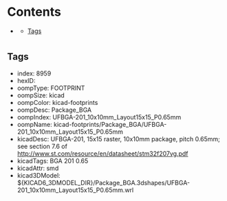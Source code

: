 



Contents
========

* [](#)
	* [Tags](#tags)

# 

## Tags

- index: 8959
- hexID: 
- oompType: FOOTPRINT
- oompSize: kicad
- oompColor: kicad-footprints
- oompDesc: Package_BGA
- oompIndex: UFBGA-201_10x10mm_Layout15x15_P0.65mm
- oompName: kicad-footprints/Package_BGA/UFBGA-201_10x10mm_Layout15x15_P0.65mm
- kicadDesc: UFBGA-201, 15x15 raster, 10x10mm package, pitch 0.65mm; see section 7.6 of http://www.st.com/resource/en/datasheet/stm32f207vg.pdf
- kicadTags: BGA 201 0.65
- kicadAttr: smd
- kicad3DModel: ${KICAD6_3DMODEL_DIR}/Package_BGA.3dshapes/UFBGA-201_10x10mm_Layout15x15_P0.65mm.wrl
